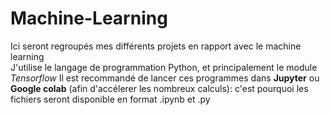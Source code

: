 # Machine-Learning  
Ici seront regroupés mes différents projets en rapport avec le machine learning  
J'utilise le langage de programmation Python, et principalement le module *Tensorflow*
Il est recommandé de lancer ces programmes dans **Jupyter** ou **Google colab** (afin d'accélerer les nombreux calculs): c'est pourquoi les fichiers seront disponible en format .ipynb et .py   
